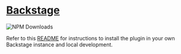 # [Backstage](https://backstage.io)

![NPM Downloads](https://img.shields.io/npm/d18m/%40backstage-community%2Fplugin-acs)

Refer to this [README](https://github.com/backstage/community-plugins/blob/main/workspaces/acs/plugins/acs/README.md) for instructions to install the plugin in your own Backstage instance and local development.
